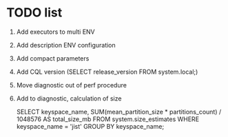  # TODO list
 
1. Add executors to multi ENV
2. Add description ENV configuration
3. Add compact parameters
4. Add CQL version (SELECT release_version FROM system.local;)
5. Move diagnostic out of perf procedure
6. Add to diagnostic, calculation of size
   
   SELECT keyspace_name, 
          SUM(mean_partition_size * partitions_count) / 1048576 AS total_size_mb 
   FROM system.size_estimates 
   WHERE keyspace_name = 'jist' 
   GROUP BY keyspace_name;

